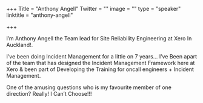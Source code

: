 +++
Title = "Anthony Angell"
Twitter = ""
image = ""
type = "speaker"
linktitle = "anthony-angell"

+++

I’m Anthony Angell the Team lead for Site Reliability Engineering at Xero In Auckland!.

I’ve been doing Incident Management for a little on 7 years… I’ve Been apart of the team that has designed the Incident Management Framework here at Xero & been part of Developing the Training for oncall engineers + Incident Management.

One of the amusing questions who is my favourite member of one direction? Really! I Can’t Choose!!!
